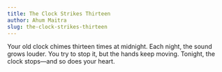 ```yaml
---
title: The Clock Strikes Thirteen
author: Ahum Maitra
slug: the-clock-strikes-thirteen
---
```


Your old clock chimes thirteen times at midnight.
Each night, the sound grows louder.
You try to stop it, but the hands keep moving.
Tonight, the clock stops—and so does your heart.
